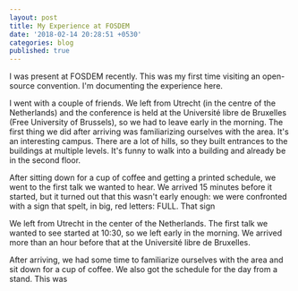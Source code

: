 ```yaml
---
layout: post
title: My Experience at FOSDEM
date: '2018-02-14 20:28:51 +0530'
categories: blog
published: true
---
```

I was present at FOSDEM recently. This was my first time visiting an open-source convention. I'm documenting the experience here.

I went with a couple of friends. We left from Utrecht (in the centre of the Netherlands) and the conference is held at the Université libre de Bruxelles (Free University of Brussels), so we had to leave early in the morning. The first thing we did after arriving was familiarizing ourselves with the area. It's an interesting campus. There are a lot of hills, so they built entrances to the buildings at multiple levels. It's funny to walk into a building and already be in the second floor.

After sitting down for a cup of coffee and getting a printed schedule, we went to the first talk we wanted to hear. We arrived 15 minutes before it started, but it turned out that this wasn't early enough: we were confronted with a sign that spelt, in big, red letters: FULL. That sign 

We left from Utrecht in the center of the Netherlands. The first talk we wanted to see started at 10:30, so we left early in the morning. We arrived more than an hour before that at the Université libre de Bruxelles. 

After arriving, we had some time to familiarize ourselves with the area and sit down for a cup of coffee. We also got the schedule for the day from a stand. This was 
